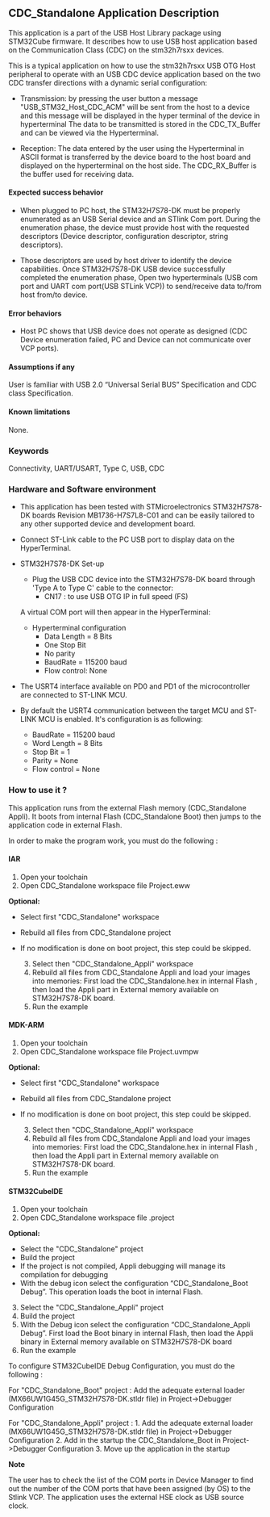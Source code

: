 ## <b>CDC_Standalone Application Description</b>

This application is a part of the USB Host Library package using STM32Cube firmware. It describes how to use
USB host application based on the Communication Class (CDC) on the stm32h7rsxx devices.

This is a typical application on how to use the stm32h7rsxx USB OTG Host peripheral to operate with an USB
CDC device application based on the two CDC transfer directions with a dynamic serial configuration:

 - Transmission:
   by pressing the user button a message "USB_STM32_Host_CDC_ACM" will be sent from the host to a device and this message will be displayed in the hyper terminal of the device in hyperterminal
   The data to be transmitted is stored in the CDC_TX_Buffer and can be viewed via the Hyperterminal.

 - Reception:
   The data entered by the user using the Hyperterminal in ASCII format is transferred by the device board
   to the host board and displayed on the hyperterminal on the host side.
   The CDC_RX_Buffer is the buffer used for receiving data.

####  <b>Expected success behavior</b>

- When plugged to PC host, the STM32H7S78-DK must be properly enumerated as an USB Serial device and an STlink Com port.
During the enumeration phase, the device must provide host with the requested descriptors (Device descriptor, configuration descriptor, string descriptors).

- Those descriptors are used by host driver to identify the device capabilities. Once STM32H7S78-DK USB device successfully completed the enumeration phase,
Open two hyperterminals (USB com port and UART com port(USB STLink VCP)) to send/receive data to/from host from/to device.

#### <b>Error behaviors</b>

- Host PC shows that USB device does not operate as designed (CDC Device enumeration failed, PC and Device can not communicate over VCP ports).

#### <b>Assumptions if any</b>

User is familiar with USB 2.0 “Universal Serial BUS” Specification and CDC class Specification.

#### <b>Known limitations</b>
None.

### <b>Keywords</b>

Connectivity, UART/USART, Type C, USB, CDC

### <b>Hardware and Software environment</b>

  - This application has been tested with STMicroelectronics STM32H7S78-DK boards Revision MB1736-H7S7L8-C01 and can be easily tailored to any other supported device and development board.

  - Connect ST-Link cable to the PC USB port to display data on the HyperTerminal.
  - STM32H7S78-DK Set-up
      - Plug the USB CDC device into the STM32H7S78-DK board through 'Type A  to Type C' cable to the connector:
        - CN17 : to use USB OTG IP in full speed (FS)

    A virtual COM port will then appear in the HyperTerminal:
     - Hyperterminal configuration
       - Data Length = 8 Bits
       - One Stop Bit
       - No parity
       - BaudRate = 115200 baud
       - Flow control: None

  - The USRT4 interface available on PD0 and PD1 of the microcontroller are connected to ST-LINK MCU.
  - By default the USRT4 communication between the target MCU and ST-LINK MCU is enabled. It's configuration is as following:
    - BaudRate = 115200 baud
    - Word Length = 8 Bits
    - Stop Bit = 1
    - Parity = None
    - Flow control = None

### <b>How to use it ?</b>

This application runs from the external Flash memory (CDC_Standalone Appli).
It boots from internal Flash (CDC_Standalone Boot) then jumps to the application code in external Flash.

In order to make the program work, you must do the following :

#### <b>IAR</b>
  1. Open your toolchain
  2. Open CDC_Standalone workspace file Project.eww

<b>Optional:</b>

- Select first "CDC_Standalone" workspace
- Rebuild all files from CDC_Standalone project
- If no modification is done on boot project, this step could be skipped.

  3. Select then "CDC_Standalone_Appli" workspace
  4. Rebuild all files from CDC_Standalone Appli and load your images into memories: First load the CDC_Standalone.hex in internal Flash , then load
     the Appli part in External memory available on STM32H7S78-DK board.
  5. Run the example


#### <b>MDK-ARM</b>
  1. Open your toolchain
  2. Open CDC_Standalone workspace file Project.uvmpw

<b>Optional:</b>

- Select first "CDC_Standalone" workspace
- Rebuild all files from CDC_Standalone project
- If no modification is done on boot project, this step could be skipped.

  3. Select then "CDC_Standalone_Appli" workspace
  4. Rebuild all files from CDC_Standalone Appli and load your images into memories: First load the CDC_Standalone.hex in internal Flash , then load
     the Appli part in External memory available on STM32H7S78-DK board.
  5. Run the example


#### <b>STM32CubeIDE</b>
  1. Open your toolchain
  2. Open CDC_Standalone workspace file .project

<b>Optional:</b>

- Select the "CDC_Standalone" project
- Build the project
- If the project is not compiled, Appli debugging will manage its compilation
   for debugging
 - With the debug icon select the configuration “CDC_Standalone_Boot Debug”.
   This operation loads the boot in internal Flash.

  3. Select the "CDC_Standalone_Appli" project
  4. Build the project
  5. With the Debug icon select the configuration “CDC_Standalone_Appli Debug”. First load the Boot binary in internal Flash, then load the Appli binary in
     External memory available on STM32H7S78-DK board
  6. Run the example

To configure STM32CubeIDE Debug Configuration, you must do the following :

For "CDC_Standalone_Boot" project :
    Add the adequate external loader (MX66UW1G45G_STM32H7S78-DK.stldr file) in Project->Debugger Configuration

For "CDC_Standalone_Appli" project :
    1. Add the adequate external loader (MX66UW1G45G_STM32H7S78-DK.stldr file) in Project->Debugger Configuration
    2. Add in the startup the CDC_Standalone_Boot in Project->Debugger Configuration
    3. Move up the application in the startup

<b>Note</b>

The user has to check the list of the COM ports in Device Manager to find out the number of the COM ports that have been assigned (by OS) to the Stlink VCP.
The application uses the external HSE clock as USB source clock.
